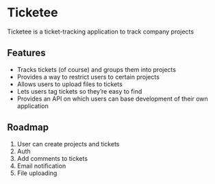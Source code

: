 # Ticketee
Ticketee is a ticket-tracking application to track company projects

## Features
* Tracks tickets (of course) and groups them into projects
* Provides a way to restrict users to certain projects
* Allows users to upload files to tickets
* Lets users tag tickets so they’re easy to find
* Provides an API on which users can base development of their own application

## Roadmap
1. User can create projects and tickets
1. Auth
1. Add comments to tickets
1. Email notification
1. File uploading
